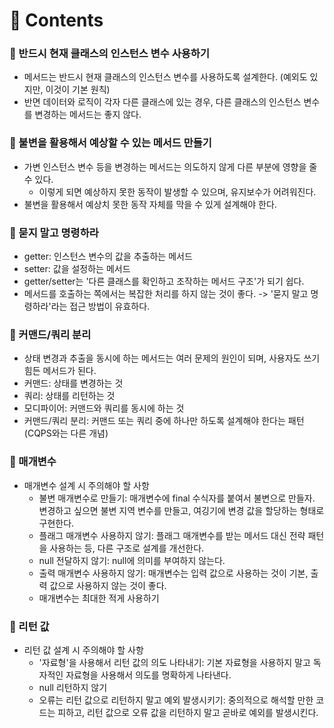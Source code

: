 # 📌 Contents

### 📌 반드시 현재 클래스의 인스턴스 변수 사용하기
- 메서드는 반드시 현재 클래스의 인스턴스 변수를 사용하도록 설계한다. (예외도 있지만, 이것이 기본 원칙)
- 반면 데이터와 로직이 각자 다른 클래스에 있는 경우, 다른 클래스의 인스턴스 변수를 변경하는 메서드는 좋지 않다.

### 📌 불변을 활용해서 예상할 수 있는 메서드 만들기
- 가변 인스턴스 변수 등을 변경하는 메서드는 의도하지 않게 다른 부분에 영향을 줄 수 있다.
  + 이렇게 되면 예상하지 못한 동작이 발생할 수 있으며, 유지보수가 어려워진다.
- 불변을 활용해서 예상치 못한 동작 자체를 막을 수 있게 설계해야 한다.

### 📌 묻지 말고 명령하라
- getter: 인스턴스 변수의 값을 추출하는 메서드
- setter: 값을 설정하는 메서드
- getter/setter는 '다른 클래스를 확인하고 조작하는 메서드 구조'가 되기 쉽다.
- 메서드를 호출하는 쪽에서는 복잡한 처리를 하지 않는 것이 좋다. -> '묻지 말고 명령하라'라는 접근 방법이 유효하다.

### 📌 커맨드/쿼리 분리
- 상태 변경과 추출을 동시에 하는 메서드는 여러 문제의 원인이 되며, 사용자도 쓰기 힘든 메서드가 된다.
- 커맨드: 상태를 변경하는 것
- 쿼리: 상태를 리턴하는 것
- 모디파이어: 커맨드와 쿼리를 동시에 하는 것
- 커맨드/쿼리 분리: 커맨드 또는 쿼리 중에 하나만 하도록 설계해야 한다는 패턴(CQPS와는 다른 개념)

### 📌 매개변수
- 매개변수 설계 시 주의해야 할 사항
  + 불변 매개변수로 만들기: 매개변수에 final 수식자를 붙여서 불변으로 만들자. 변경하고 싶으면 불변 지역 변수를 만들고, 여깅기에 변경 값을 할당하는 형태로 구현한다.
  + 플래그 매개변수 사용하지 않기: 플래그 매개변수를 받는 메서드 대신 전략 패턴을 사용하는 등, 다른 구조로 설계를 개선한다.
  + null 전달하지 않기: null에 의미를 부여하지 않는다.
  + 출력 매개변수 사용하지 않기: 매개변수는 입력 값으로 사용하는 것이 기본, 출력 값으로 사용하지 않는 것이 좋다.
  + 매개변수는 최대한 적게 사용하기

### 📌 리턴 값
- 리턴 값 설계 시 주의해야 할 사항
  + '자료형'을 사용해서 리턴 값의 의도 나타내기: 기본 자료형을 사용하지 말고 독자적인 자료형을 사용해서 의도를 명확하게 나타낸다.
  + null 리턴하지 않기
  + 오류는 리턴 값으로 리턴하지 말고 예외 발생시키기: 중의적으로 해석할 만한 코드는 피하고, 리턴 값으로 오류 값을 리턴하지 말고 곧바로 예외를 발생시킨다.
